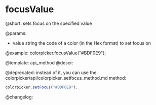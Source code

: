 focusValue
=============

@short: sets focus on the specified value


@params:
- value		string		the code of a color (in the Hex format) to set focus on



@example:
colorpicker.focusValue("#BDF0E9");


@template: api_method
@descr:

@deprecated: instead of it, you can use the colorpicker/api/colorpicker_setfocus_method.md method:

~~~js
colorpicker.setFocus("#BDF0E9");
~~~




@changelog:


